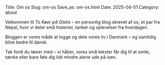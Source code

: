 Title: Om os
Slug: om-os
Save_as: om-os.html
Date: 2025-04-01
Category: about

Velkommen til *To Køer på Glatis* – en personlig blog skrevet af os, et par fra Nepal, hvor vi deler små historier, tanker og oplevelser fra hverdagen.

Bloggen er vores måde at logge og dele vores liv i Danmark – og samtidig blive bedre til dansk.

Tak fordi du læser med – vi håber, vores små tekster får dig til at smile, tænke eller bare føle dig lidt mindre alene ude på isen.